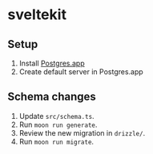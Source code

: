 # sveltekit

## Setup

1. Install [Postgres.app](https://postgresapp.com)
2. Create default server in Postgres.app

## Schema changes

1. Update `src/schema.ts`.
2. Run `moon run generate`.
3. Review the new migration in `drizzle/`.
4. Run `moon run migrate`.
